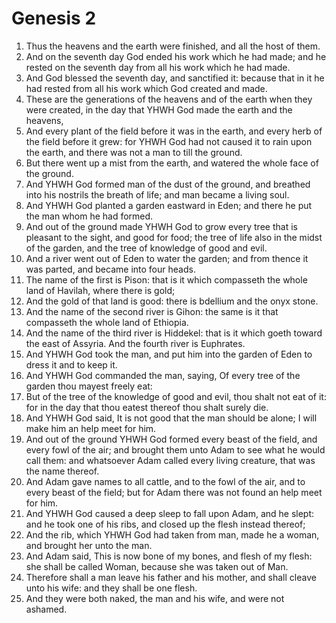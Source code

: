 ﻿# Genesis 2
1. Thus the heavens and the earth were finished, and all the host of them. 
2. And on the seventh day God ended his work which he had made; and he rested on the seventh day from all his work which he had made. 
3. And God blessed the seventh day, and sanctified it: because that in it he had rested from all his work which God created and made. 
4.  These are the generations of the heavens and of the earth when they were created, in the day that YHWH God made the earth and the heavens, 
5. And every plant of the field before it was in the earth, and every herb of the field before it grew: for YHWH God had not caused it to rain upon the earth, and there was not a man to till the ground. 
6. But there went up a mist from the earth, and watered the whole face of the ground. 
7. And YHWH God formed man of the dust of the ground, and breathed into his nostrils the breath of life; and man became a living soul. 
8.  And YHWH God planted a garden eastward in Eden; and there he put the man whom he had formed. 
9. And out of the ground made YHWH God to grow every tree that is pleasant to the sight, and good for food; the tree of life also in the midst of the garden, and the tree of knowledge of good and evil. 
10. And a river went out of Eden to water the garden; and from thence it was parted, and became into four heads. 
11. The name of the first is Pison: that is it which compasseth the whole land of Havilah, where there is gold; 
12. And the gold of that land is good: there is bdellium and the onyx stone. 
13. And the name of the second river is Gihon: the same is it that compasseth the whole land of Ethiopia. 
14. And the name of the third river is Hiddekel: that is it which goeth toward the east of Assyria. And the fourth river is Euphrates. 
15. And YHWH God took the man, and put him into the garden of Eden to dress it and to keep it. 
16. And YHWH God commanded the man, saying, Of every tree of the garden thou mayest freely eat: 
17. But of the tree of the knowledge of good and evil, thou shalt not eat of it: for in the day that thou eatest thereof thou shalt surely die. 
18.  And YHWH God said, It is not good that the man should be alone; I will make him an help meet for him. 
19. And out of the ground YHWH God formed every beast of the field, and every fowl of the air; and brought them unto Adam to see what he would call them: and whatsoever Adam called every living creature, that was the name thereof. 
20. And Adam gave names to all cattle, and to the fowl of the air, and to every beast of the field; but for Adam there was not found an help meet for him. 
21. And YHWH God caused a deep sleep to fall upon Adam, and he slept: and he took one of his ribs, and closed up the flesh instead thereof; 
22. And the rib, which YHWH God had taken from man, made he a woman, and brought her unto the man. 
23. And Adam said, This is now bone of my bones, and flesh of my flesh: she shall be called Woman, because she was taken out of Man. 
24. Therefore shall a man leave his father and his mother, and shall cleave unto his wife: and they shall be one flesh. 
25. And they were both naked, the man and his wife, and were not ashamed. 
